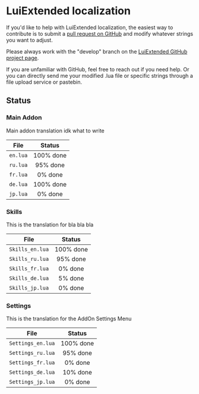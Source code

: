 # LuiExtended localization

If you'd like to help with LuiExtended localization, the easiest way to contribute is to submit a [pull request on GitHub][1] and modify whatever strings you want to adjust.

Please always work with the "develop" branch on the [LuiExtended GitHub project page][2].

If you are unfamiliar with GitHub, feel free to reach out if you need help. Or you can directly send me your modified .lua file or specific strings through a file upload service or pastebin.

Status
------

### Main Addon
Main addon translation idk what to write

| File       | Status     |
|:----------:|:----------:|
| `en.lua`   | 100% done  |
| `ru.lua`   | 95%  done  |
| `fr.lua`   | 0% done    |
| `de.lua`   | 100% done    |
| `jp.lua`   | 0% done    |

### Skills
This is the translation for bla bla bla

| File              | Status     |
|:-----------------:|:----------:|
| `Skills_en.lua`   | 100% done  |
| `Skills_ru.lua`   | 95%  done  |
| `Skills_fr.lua`   | 0% done    |
| `Skills_de.lua`   | 5% done    |
| `Skills_jp.lua`   | 0% done    |

### Settings  
This is the translation for the AddOn Settings Menu

| File                | Status     |
|:-------------------:|:----------:|
| `Settings_en.lua`   | 100% done  |
| `Settings_ru.lua`   | 95%  done  |
| `Settings_fr.lua`   | 0% done    |
| `Settings_de.lua`   | 10% done    |
| `Settings_jp.lua`   | 0% done    |

[1]: https://help.github.com/en/github/collaborating-with-issues-and-pull-requests/creating-a-pull-request
[2]: https://github.com/ArtOfShred/LuiExtended/tree/develop
